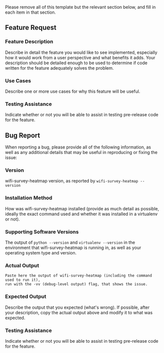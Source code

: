Please remove all of this template but the relevant section below, and fill in
each item in that section.

## Feature Request

### Feature Description

Describe in detail the feature you would like to see implemented, especially
how it would work from a user perspective and what benefits it adds. Your description
should be detailed enough to be used to determine if code written for the feature
adequately solves the problem.

### Use Cases

Describe one or more use cases for why this feature will be useful.

### Testing Assistance

Indicate whether or not you will be able to assist in testing pre-release
code for the feature.

## Bug Report

When reporting a bug, please provide all of the following information,
as well as any additional details that may be useful in reproducing or fixing
the issue:

### Version

wifi-survey-heatmap version, as reported by ``wifi-survey-heatmap --version``

### Installation Method

How was wifi-survey-heatmap installed (provide as much detail as possible, ideally
the exact command used and whether it was installed in a virtualenv or not).

### Supporting Software Versions

The output of ``python --version`` and ``virtualenv --version`` in the environment
that wifi-survey-heatmap is running in, as well as your operating system type and version.

### Actual Output

```
Paste here the output of wifi-survey-heatmap (including the command used to run it),
run with the -vv (debug-level output) flag, that shows the issue.
```

### Expected Output

Describe the output that you expected (what's wrong). If possible, after your description,
copy the actual output above and modify it to what was expected.

### Testing Assistance

Indicate whether or not you will be able to assist in testing pre-release
code for the feature.

